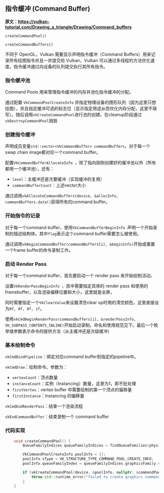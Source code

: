 ## 指令缓冲 (Command Buffer)

**原文：https://vulkan-tutorial.com/Drawing_a_triangle/Drawing/Command_buffers**

`createCommandPool()`

`createCommandBuffers()`



不同于 OpenGL，Vulkan 需要显示声明指令缓冲（Command Buffers）用来记录所有绘图指令并且一并提交给 Vulkan，Vulkan 可以通过多线程的方法优化速度。指令缓冲通过向设备的队列提交执行其所有指令。



### 指令缓冲池

Command Pools 用来管理指令缓冲的内存并池化指令缓冲的分配。

通过配置 `VkCommandPoolCreateInfo` 并指定物理设备的图形队列（因为这里只想绘图），并且指定缓冲可选的标志位（显示指定用途从而优化内存分配，这里不填写）。随后调用`vkCreateCommandPool`进行池的创建。在cleanup阶段通过`vkDestroyCommandPool`销毁



### 创建指令缓冲

声明成员变量`std::vector<VkCommandBuffer> commandBuffers`，对于每一个swap chain image都对应一个command buffer。

配置`VkCommandBufferAllocateInfo `，除了指向刚刚创建好的缓冲池以外（所有都用一个缓冲池），还有：

* `level`：主缓冲还是次要缓冲（实现缓冲的复用）
* `commandBufferCount`：上述vector大小

通过调用`vkAllocateCommandBuffers(device, &allocInfo, commandBuffers.data()`获得所有的command buffer。



### 开始指令的记录

对于每一个command buffer，使用`VkCommandBufferBeginInfo `声明一个开始录制的描述结构体。其中`flag`表示这个command buffer需要怎么被使用。

通过调用`vkBeginCommandBuffer(commandBuffers[i], &beginInfo)`开始或重置一个frame buffer的命令录制工作。



### 启动 Render Pass

对于每一个command buffer，首先要启动一个 render pass 来开始绘制活动。

设置`VkRenderPassBeginInfo `，其中需要指定具体的 render pass 和使用的 framebuffer，以及渲染偏移位置和大小，这里就是全屏，

同时需要指定一个`VkClearValue`来设置清空clear op时用的清空颜色，这里直接设为`0f, 0f, 0f, 1f`。

使用`vkCmdBeginRenderPass(commandBuffers[i], &renderPassInfo, VK_SUBPASS_CONTENTS_INLINE)`开始启动录制。命名和使用规范见下。最后一个枚举值参数表示命令的提供方法（从主缓冲还是次级缓冲）



### 基本绘制命令

`vkCmdBindPipeline`：绑定对应command buffer到指定的pipeline中。

`vkCmdDraw`：绘制命令。参数为：

* `vertexCount`：顶点数量
* `instanceCount`：实例（Instancing）数量，这里为1，即不批处理
* `firstVertex`：vertex buffer 中需要绘制的第一个顶点的偏移量
* `firstInstance`：Instancing 的偏移量

`vkCmdEndRenderPass`：结束一个渲染流程

`vkEndCommandBuffer`：结束录制一个 command buffer



### 代码实现

```cpp
    void createCommandPool() {
        QueueFamilyIndices queueFamilyIndices = findQueueFamilies(physicalDevice);

        VkCommandPoolCreateInfo poolInfo = {};
        poolInfo.sType = VK_STRUCTURE_TYPE_COMMAND_POOL_CREATE_INFO;
        poolInfo.queueFamilyIndex = queueFamilyIndices.graphicsFamily.value();

        if (vkCreateCommandPool(device, &poolInfo, nullptr, &commandPool) != VK_SUCCESS) {
            throw std::runtime_error("failed to create graphics command pool!");
        }
    }
```

